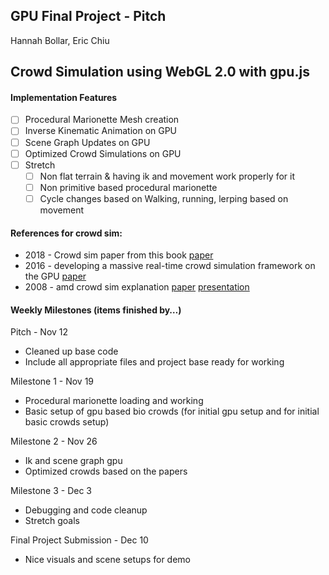 ## GPU Final Project - Pitch
Hannah Bollar, Eric Chiu

## Crowd Simulation using WebGL 2.0 with gpu.js

#### Implementation Features
- [ ] Procedural Marionette Mesh creation
- [ ] Inverse Kinematic Animation on GPU
- [ ] Scene Graph Updates on GPU
- [ ] Optimized Crowd Simulations on GPU
- [ ] Stretch
	- [ ] Non flat terrain & having ik and movement work properly for it
	- [ ] Non primitive based procedural marionette
	- [ ] Cycle changes based on Walking, running, lerping based on movement

#### References for crowd sim:
- 2018 - Crowd sim paper from this book [paper](https://link.springer.com/content/pdf/10.1007%2F978-3-030-00692-1.pdf#page.68)
- 2016 - developing a massive real-time crowd simulation framework on the GPU [paper](https://ir.canterbury.ac.nz/handle/10092/14439)
- 2008 - amd crowd sim explanation [paper](http://citeseerx.ist.psu.edu/viewdoc/download?doi=10.1.1.162.1695&rep=rep1&type=pdf) [presentation](http://s08.idav.ucdavis.edu/shopf-crowd-simulation-in-froblins.pdf) 

#### Weekly Milestones (items finished by…)
Pitch - Nov 12
- Cleaned up base code
- Include all appropriate files and project base ready for working

Milestone 1 - Nov 19
- Procedural marionette loading and working
- Basic setup of gpu based bio crowds (for initial gpu setup and for initial basic crowds setup)

Milestone 2 - Nov 26
- Ik and scene graph gpu
- Optimized crowds based on the papers

Milestone 3 - Dec 3
- Debugging and code cleanup
- Stretch goals

Final Project Submission - Dec 10
- Nice visuals and scene setups for demo
